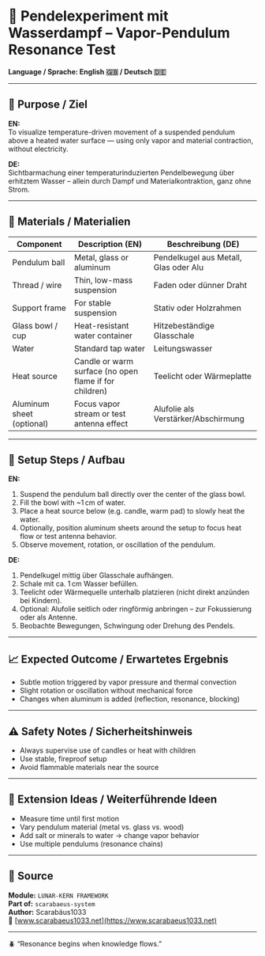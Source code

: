 # 🧪 Pendelexperiment mit Wasserdampf – Vapor-Pendulum Resonance Test

**Language / Sprache: English 🇬🇧 / Deutsch 🇩🇪**

---

## 🎯 Purpose / Ziel

**EN:**  
To visualize temperature-driven movement of a suspended pendulum above a heated water surface — using only vapor and material contraction, without electricity.

**DE:**  
Sichtbarmachung einer temperaturinduzierten Pendelbewegung über erhitztem Wasser – allein durch Dampf und Materialkontraktion, ganz ohne Strom.

---

## 🔧 Materials / Materialien

| Component                 | Description (EN)                          | Beschreibung (DE)                  |
|---------------------------|-------------------------------------------|------------------------------------|
| Pendulum ball             | Metal, glass or aluminum                  | Pendelkugel aus Metall, Glas oder Alu  
| Thread / wire             | Thin, low-mass suspension                 | Faden oder dünner Draht  
| Support frame             | For stable suspension                     | Stativ oder Holzrahmen  
| Glass bowl / cup          | Heat-resistant water container            | Hitzebeständige Glasschale  
| Water                     | Standard tap water                        | Leitungswasser  
| Heat source               | Candle or warm surface (no open flame if for children) | Teelicht oder Wärmeplatte  
| Aluminum sheet (optional) | Focus vapor stream or test antenna effect| Alufolie als Verstärker/Abschirmung  

---

## 🔬 Setup Steps / Aufbau

**EN:**

1. Suspend the pendulum ball directly over the center of the glass bowl.
2. Fill the bowl with ~1 cm of water.
3. Place a heat source below (e.g. candle, warm pad) to slowly heat the water.
4. Optionally, position aluminum sheets around the setup to focus heat flow or test antenna behavior.
5. Observe movement, rotation, or oscillation of the pendulum.

**DE:**

1. Pendelkugel mittig über Glasschale aufhängen.
2. Schale mit ca. 1 cm Wasser befüllen.
3. Teelicht oder Wärmequelle unterhalb platzieren (nicht direkt anzünden bei Kindern).
4. Optional: Alufolie seitlich oder ringförmig anbringen – zur Fokussierung oder als Antenne.
5. Beobachte Bewegungen, Schwingung oder Drehung des Pendels.

---

## 📈 Expected Outcome / Erwartetes Ergebnis

- Subtle motion triggered by vapor pressure and thermal convection
- Slight rotation or oscillation without mechanical force
- Changes when aluminum is added (reflection, resonance, blocking)

---

## ⚠️ Safety Notes / Sicherheitshinweis

- Always supervise use of candles or heat with children  
- Use stable, fireproof setup  
- Avoid flammable materials near the source

---

## 📐 Extension Ideas / Weiterführende Ideen

- Measure time until first motion  
- Vary pendulum material (metal vs. glass vs. wood)  
- Add salt or minerals to water → change vapor behavior  
- Use multiple pendulums (resonance chains)

---

## 📁 Source

**Module:** `LUNAR-KERN FRAMEWORK`  
**Part of:** `scarabaeus-system`  
**Author:** Scarabäus1033  
🔗 [www.scarabaeus1033.net](https://www.scarabaeus1033.net)

---

🪲 “Resonance begins when knowledge flows.”
